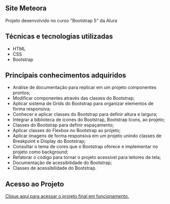 ## Site Meteora
Projeto desenvolvido no curso "Bootstrap 5" da Alura

## Técnicas e tecnologias utilizadas

* HTML
* CSS
* Bootstrap

## Principais conhecimentos adquiridos

* Análise de documentação para replicar em um projeto componentes prontos;
* Modificar componentes através das classes do Bootstrap;
* Aplicar sistema de Grids do Bootstrap para organizar elementos de forma responsiva;
* Conhecer e aplicar classes do Bootstrap para definir altura e largura;
* Integrar a biblioteca de ícones do Bootstrap, Bootstrap Icons, ao projeto;
* Classes do Bootstrap para definir espaçamento;
* Aplicar classes do Flexbox no Bootstrap ao projeto;
* Aplicar imagens de forma responsiva em um projeto unindo classes de Breakpoint e Display do Bootstrap;
* Consultar o tema de cores que o Bootstrap oferece e implementar no projeto como background;
* Refatorar o código para tornar o projeto acessível para leitores de tela;
* Documentação de acessibilidade do Bootstrap;
* Classes de acessibilidade do Bootstrap.




## Acesso ao Projeto
[Clique aqui para acessar o projeto final em funcionamento.](https://juliamofardinii.github.io/site-meteora/)

